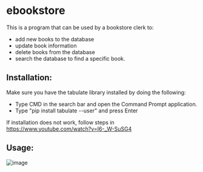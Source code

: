# ebookstore

This is a program that can be used by a bookstore clerk to:
- add new books to the database
- update book information
- delete books from the database
- search the database to find a specific book.

## Installation:
Make sure you have the tabulate library installed by doing the following:
 - Type CMD in the search bar and open the Command Prompt application.
 - Type "pip install tabulate --user" and press Enter

If installation does not work, follow steps in https://www.youtube.com/watch?v=I6-_W-SuSG4

## Usage:

![image](https://user-images.githubusercontent.com/123483224/219622312-af51c944-e642-426c-b69f-8e62cf8be949.png)
